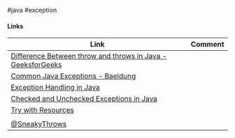 #java #exception

#### Links
| Link                                                                                                                                      | Comment |
| ----------------------------------------------------------------------------------------------------------------------------------------- | ------- |
| [Difference Between throw and throws in Java - GeeksforGeeks](https://www.geeksforgeeks.org/difference-between-throw-and-throws-in-java/) |         |
| [Common Java Exceptions - Baeldung](https://www.baeldung.com/java-common-exceptions)                                                      |         |
| [Exception Handling in Java](https://www.baeldung.com/java-exceptions)                                                                    |         |
| [Checked and Unchecked Exceptions in Java](https://www.baeldung.com/java-checked-unchecked-exceptions)                                    |         |
| [Try with Resources](https://www.baeldung.com/java-try-with-resources)                                                                    |         |
|                                                                                                                                           |         |
| [@SneakyThrows](https://projectlombok.org/features/SneakyThrows)                                                                                                                                          |         |




